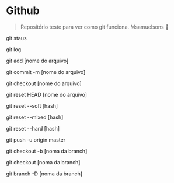 # Github 
> Repositório teste para ver como git funciona.
> Msamuelsons
> 🚀
<p> git staus </p>
<p> git log </p>
<p> git add [nome do arquivo] </p>
<p> git commit -m [nome do arquivo] </p>

<p> git checkout [nome do arquivo] </p>
<p> git reset HEAD [nome do arquivo] </p>

<p> git reset --soft [hash] </p>
<p> git reset --mixed [hash] </p>
<p> git reset --hard [hash] </p>

<p> git push -u origin master </p>

<p> git checkout -b [noma da branch] </p>
<p> git checkout [noma da branch] </p>
<p> git branch -D [noma da branch] </p>


